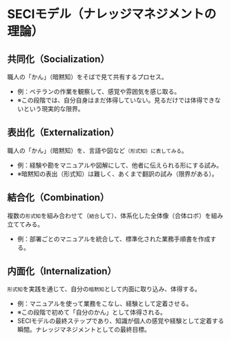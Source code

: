 # SECIモデル（ナレッジマネジメントの理論）

## 共同化（Socialization）
職人の「かん」（暗黙知）をそばで見て共有するプロセス。
- 例：ベテランの作業を観察して、感覚や雰囲気を感じ取る。
- ※この段階では、自分自身はまだ体得していない。見るだけでは体得できないという現実的な限界。

## 表出化（Externalization）
職人の「かん」（暗黙知）を、言語や図など`（形式知）に表してみる`。
- 例：経験や勘をマニュアルや図解にして、他者に伝えられる形にする試み。
- ※暗黙知の表出（形式知）は難しく、あくまで翻訳の試み（限界がある）。

## 結合化（Combination）
複数の`形式知`を組み合わせて（`結合`して）、体系化した全体像（合体ロボ）を組み立ててみる。
- 例：部署ごとのマニュアルを統合して、標準化された業務手順書を作成する。

## 内面化（Internalization）
`形式知`を実践を通じて、自分の`暗黙知`として内面に取り込み、体得する。
- 例：マニュアルを使って業務をこなし、経験として定着させる。
- ※この段階で初めて「自分のかん」として体得される。
- SECIモデルの最終ステップであり、知識が個人の感覚や経験として定着する瞬間。ナレッジマネジメントとしての最終目標。
